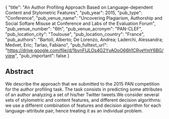 {
  "title": "An Author Profiling Approach Based on Language-dependent Content and Stylometric Features",
  "pub_year": 2015,
  "pub_type": "Conference",
  "pub_venue_name": "Uncovering Plagiarism, Authorship and Social Softare Misuse at Conference and Labs of the Evaluation Forum",
  "pub_venue_number": "6th",
  "pub_venue_acronym": "PAN-CLEF",
  "pub_location_city": "Toulouse",
  "pub_location_country": "France",
  "pub_authors": "Bartoli, Alberto; De Lorenzo, Andrea; Laderchi, Alessandra; Medvet, Eric; Tarlao, Fabiano",
  "pub_fulltext_url": "https://drive.google.com/file/d/1bvnFIJLOs4G2YvAOoO66h1CRyeYmY6BG/view",
  "pub_important": false
}

## Abstract
We describe the approach that we submitted to the 2015 PAN competition for the author profiling task. The task consists in predicting some attributes of an author analyzing a set of his/her Twitter tweets.We consider several sets of stylometric and content features, and different decision algorithms: we use a different combination of features and decision algorithm for each language-attribute pair, hence treating it as an individual problem.
